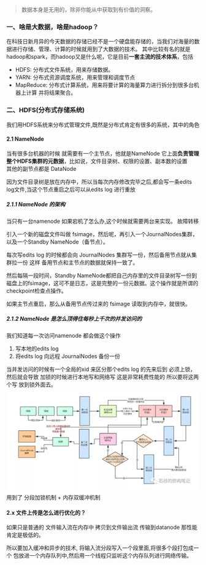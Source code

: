 > 数据本身是无用的，除非你能从中获取到有价值的洞察。

### 一、啥是大数据，啥是hadoop？
   在科技日新月异的今天数据的存储已经不是一个硬盘能存储的，当我们对海量的数据进行存储、管理、计算的时候就用到了大数据的技术。
   其中比较有名的就是hadoop和spark，而hadoop又是什么呢，它是目前**一套主流的技术体系**，包括
   * HDFS: 分布式文件系统，用来存储数据。
   * YARN: 分布式资源调度系统，用来管理和调度节点
   * MapReduce: 分布式计算系统，用来将要计算的海量算力进行拆分到很多台机器上计算 并将结果聚合。
   
### 二、HDFS(分布式存储系统)
   我们用HDFS系统来分布式管理文件,既然是分布式肯定有很多的系统，其中的角色
   
   #### 2.1 NameNode 
   当有很多台机器的时候 就需要有一个主节点，他就是NameNode 它上面**负责管理整个HDFS集群的元数据**，比如说，文件目录树、权限的设置、副本数的设置    
   其他的副节点都是 DataNode 
   
   因为文件目录树是放在内存中，所以当每次内存修改完毕之后,都会写一条edits log文件,当这个节点重启之后可以从edits log 进行重放
   
   ##### 2.1.1 NameNode 的架构
   当只有一台namenode 如果宕机了怎么办,这个时候就需要两台来实现。 故障转移
   
   引入一个新的磁盘文件叫做 fsimage，然后呢，再引入一个JournalNodes集群，以及一个Standby NameNode（备节点）。
   
   每次写edits log 的时候都会向 JournalNodes 集群写一份，然后备用节点就从集群拉一份 这样 备用节点和主节点的数据就保持一致了。
   
   然后每隔一段时间，Standby NameNode都把自己内存里的文件目录树写一份到磁盘上的fsimage，这可不是日志，这是完整的一份元数据。这个操作就是所谓的checkpoint检查点操作。
   
   如果主节点重启，那么从备用节点传过来的 fsimage 读取到内存中，就很快。
   
   ##### 2.1.2 NameNode 是怎么顶得住每秒上千次的并发访问的
   我们知道每一次访问namenode 都会做这个操作
   1. 写本地的edits log
   2. 将edits log 向远程 JournalNodes 备份一份
   
   当并发访问的时候有一个全局的xid 来区分那个edits log 的先来后到 必须上锁，然后就会导致 加锁的时候进行本地写和网络写 这是非常耗费性能的 所以要将这两个写 放到锁外面去。
   ![image](../image/Hadoop%20NameNode%20并发写的流程.png)
   用到了 分段加锁机制 + 内存双缓冲机制
   
   
   
   #### 2.x 文件上传是怎么进行优化的？
   如果只是普通的 文件输入流在内存中 拷贝到文件输出流 传输到datanode 那性能肯定是极低的。
   
   所以要加入缓冲和异步的技术, 将输入流分段写入一个段里面,将很多个段打包成一个 包放进一个内存队列中,然后用一个线程只监听这个内存队列进行网络传输。
   
   
   
   
   
   
   
   
   
   
   
   
   
   
   
   
   
   
   
   